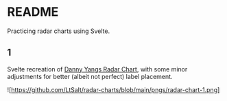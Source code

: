 # README

Practicing radar charts using Svelte.

## 1

Svelte recreation of [Danny Yangs Radar Chart](https://yangdanny97.github.io/blog/2019/03/01/D3-Spider-Chart), with some minor adjustments for better (albeit not perfect) label placement.

![https://github.com/LtSalt/radar-charts/blob/main/pngs/radar-chart-1.png]
